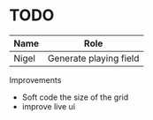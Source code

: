 # TODO

Name | Role
--- | ---
Nigel | Generate playing field

Improvements
- Soft code the size of the grid
- improve live ui
